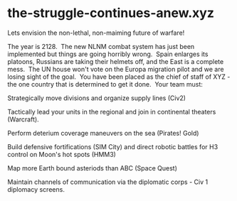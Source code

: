 # the-struggle-continues-anew.xyz
Lets envision the non-lethal, non-maiming future of warfare!

The year is 2128.  The new NLNM combat system has just been implemented but things are going horribly wrong.  Spain enlarges its platoons, Russians are taking their helmets off, and the East is a complete mess.  The UN house won't vote on the Europa migration pilot and we are losing sight of the goal.  You have been placed as the chief of staff of XYZ - the one country that is determined to get it done.  Your team must:

Strategically move divisions and organize supply lines (Civ2)

Tactically lead your units in the regional and join in continental theaters (Warcraft).

Perform deterium coverage maneuvers on the sea (Pirates! Gold)

Build defensive fortifications (SIM City) and direct robotic battles for H3 control on Moon's hot spots (HMM3)

Map more Earth bound asteriods than ABC (Space Quest)

Maintain channels of communication via the diplomatic corps - Civ 1 diplomacy screens.
